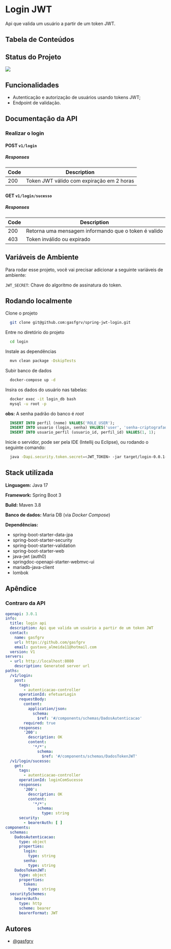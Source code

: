 
# Login JWT

Api que valida um usuário a partir de um token JWT.


## Tabela de Conteúdos
## Status do Projeto

![](https://img.shields.io/badge/Status-Finalizado-green?style=for-the-badge&logo=appveyor)
## Funcionalidades

- Autenticação e autorização de usuários usando tokens JWT;
- Endpoint de validação.



## Documentação da API


### Realizar o login

#### POST `v1/login`

##### Responses

| Code | Description |
| ---- | ----------- |
| 200  | Token JWT válido com expiração em 2 horas |

### 

#### GET `v1/login/sucesso`
##### Responses

| Code | Description |
| ---- | ----------- |
| 200  | Retorna uma mensagem informando que o token é valido |
| 403  | Token inválido ou expirado |



## Variáveis de Ambiente

Para rodar esse projeto, você vai precisar adicionar a seguinte variáveis de ambiente:

`JWT_SECRET`: Chave do algoritmo de assinatura do token.


## Rodando localmente

Clone o projeto

```bash
  git clone git@github.com:gasfgrv/spring-jwt-login.git
```

Entre no diretório do projeto

```bash
  cd login
```

Instale as dependências

```bash
  mvn clean package -DskipTests
```

Subir banco de dados

```bash
  docker-compose up -d
```

Insira os dados do usuário nas tabelas:

```bash
  docker exec -it login_db bash
  mysql -u root -p
```

**obs:** A senha padrão do banco é *root*

```sql
  INSERT INTO perfil (nome) VALUES('ROLE_USER');
  INSERT INTO usuario (login, senha) VALUES('user', 'senha-criptografada-com-bcrypt');
  INSERT INTO usuario_perfil (usuario_id, perfil_id) VALUES(1, 1);
```

Inicie o servidor, pode ser pela IDE (Intellij ou Eclipse), ou rodando o seguinte comando:


```bash
  java -Dapi.security.token.secret=<JWT_TOKEN> -jar target/login-0.0.1-SNAPSHOT.jar
```


## Stack utilizada

**Linguagem:** Java 17

**Framework:** Spring Boot 3

**Build:** Maven 3.8

**Banco de dados:** Maria DB (via *Docker Compose*)

**Dependências:**
- spring-boot-starter-data-jpa
- spring-boot-starter-security
- spring-boot-starter-validation
- spring-boot-starter-web
- java-jwt (auth0)
- springdoc-openapi-starter-webmvc-ui
- mariadb-java-client
- lombok


## Apêndice

### Contraro da API

```yml
openapi: 3.0.1
info:
  title: login api
  description: Api que valida um usuário a partir de um token JWT
  contact:
    name: gasfgrv
    url: https://github.com/gasfgrv
    email: gustavo_almeida11@hotmail.com
  version: V1
servers:
  - url: http://localhost:8080
    description: Generated server url
paths:
  /v1/login:
    post:
      tags:
        - autenticacao-controller
      operationId: efetuarLogin
      requestBody:
        content:
          application/json:
            schema:
              $ref: '#/components/schemas/DadosAutenticacao'
        required: true
      responses:
        '200':
          description: OK
          content:
            '*/*':
              schema:
                $ref: '#/components/schemas/DadosTokenJWT'
  /v1/login/sucesso:
    get:
      tags:
        - autenticacao-controller
      operationId: loginComSucesso
      responses:
        '200':
          description: OK
          content:
            '*/*':
              schema:
                type: string
      security:
        - bearerAuth: [ ]
components:
  schemas:
    DadosAutenticacao:
      type: object
      properties:
        login:
          type: string
        senha:
          type: string
    DadosTokenJWT:
      type: object
      properties:
        token:
          type: string
  securitySchemes:
    bearerAuth:
      type: http
      scheme: bearer
      bearerFormat: JWT

```

## Autores

- [@gasfgrv](https://www.github.com/gasfgrv)

